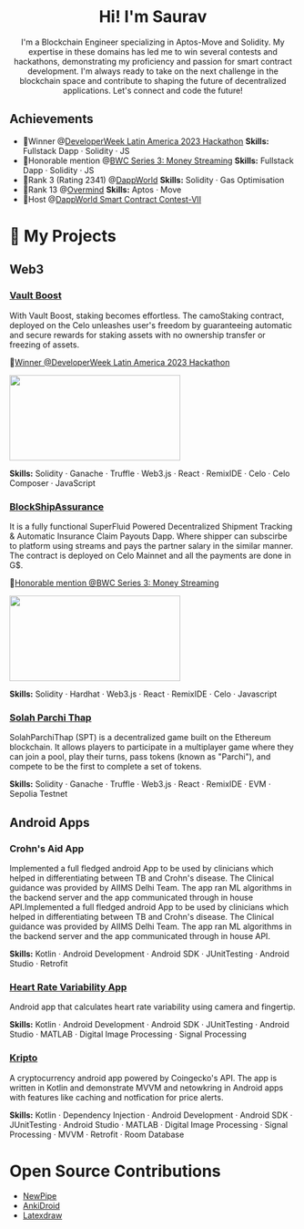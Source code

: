 <div id="header" align="center">              
   <h1>Hi! I'm Saurav</h1>
 I'm a Blockchain Engineer specializing in Aptos-Move and Solidity. My expertise in these domains has led me to win several contests and hackathons, demonstrating my proficiency and passion for smart contract development. I'm always ready to take on the next challenge in the blockchain space and contribute to shaping the future of decentralized applications. Let's connect and code the future!
</div>

## Achievements
  * 🥇Winner @[DeveloperWeek Latin America 2023 Hackathon](https://devpost.com/software/xyz-bqx43s) **Skills:** Fullstack Dapp · Solidity · JS
  * 🏅Honorable mention @[BWC Series 3: Money Streaming](https://bwcseries3.hackerearth.com/challenges/hackathon/lancelot-hackathon-3/dashboard/77ebdac/submission/delieverease/) **Skills:** Fullstack Dapp · Solidity · JS
  * 🥇Rank 3 (Rating 2341) @[DappWorld](https://dapp-world.com/soul/sauravrao637) **Skills:** Solidity · Gas Optimisation
  * 🏅Rank 13 @[Overmind](https://overmind.xyz/@sauravrao637) **Skills:** Aptos · Move
  * 🏅Host @[DappWorld Smart Contract Contest-VII](https://dapp-world.com/contests/contest-7)

# 🎨 My Projects
## Web3
### [Vault Boost](https://devpost.com/software/xyz-bqx43s)
With Vault Boost, staking becomes effortless. The camoStaking contract, deployed on the Celo unleashes user's freedom by guaranteeing automatic and secure rewards for staking assets with no ownership transfer or freezing of assets.

🥇[Winner @DeveloperWeek Latin America 2023 Hackathon](https://devpost.com/software/xyz-bqx43s)

[<img src="https://img.youtube.com/vi/y8PR8iiRMxY/hqdefault.jpg" width="300" height="150"/>](https://www.youtube.com/embed/y8PR8iiRMxY)


**Skills:** Solidity · Ganache · Truffle · Web3.js · React · RemixIDE · Celo · Celo Composer · JavaScript

### [BlockShipAssurance](https://bwcseries3.hackerearth.com/challenges/hackathon/lancelot-hackathon-3/dashboard/77ebdac/submission/delieverease/)
It is a fully functional SuperFluid Powered Decentralized Shipment Tracking & Automatic Insurance Claim Payouts Dapp. Where shipper can subscirbe to platform using streams and pays the partner salary in the similar manner. The contract is deployed on Celo Mainnet and all the payments are done in G$.

🏅[Honorable mention @BWC Series 3: Money Streaming](https://bwcseries3.hackerearth.com/challenges/hackathon/lancelot-hackathon-3/dashboard/77ebdac/submission/delieverease/)

[<img src="https://img.youtube.com/vi/qTHU56vOOv4/hqdefault.jpg" width="300" height="150"/>](https://www.youtube.com/embed/qTHU56vOOv4)

**Skills:** Solidity · Hardhat · Web3.js · React · RemixIDE · Celo · Javascript

### [Solah Parchi Thap](https://github.com/sauravrao637/SPT)

SolahParchiThap (SPT) is a decentralized game built on the Ethereum blockchain. It allows players to participate in a multiplayer game where they can join a pool, play their turns, pass tokens (known as "Parchi"), and compete to be the first to complete a set of tokens.

**Skills:** Solidity · Ganache · Truffle · Web3.js · React · RemixIDE · EVM · Sepolia Testnet

## Android Apps
### Crohn's Aid App
Implemented a full fledged android App to be used by clinicians which helped in differentiating between TB and Crohn's disease. The Clinical guidance was provided by AIIMS Delhi Team. The app ran ML algorithms in the backend server and the app communicated through in house API.Implemented a full fledged android App to be used by clinicians which helped in differentiating between TB and Crohn's disease. The Clinical guidance was provided by AIIMS Delhi Team. The app ran ML algorithms in the backend server and the app communicated through in house API.
  
**Skills:** Kotlin · Android Development · Android SDK · JUnitTesting · Android Studio · Retrofit


### [Heart Rate Variability App](https://github.com/sauravrao637/Ip_Project)
Android app that calculates heart rate variability using camera and fingertip.

**Skills:** Kotlin · Android Development · Android SDK · JUnitTesting · Android Studio · MATLAB · Digital Image Processing · Signal Processing

### [Kripto](https://github.com/sauravrao637/Kripto)
A cryptocurrency android app powered by Coingecko's API. The app is written in Kotlin and demonstrate MVVM and netowkring in Android apps with features like caching and notfication for price alerts.

**Skills:** Kotlin · Dependency Injection · Android Development · Android SDK · JUnitTesting · Android Studio · MATLAB · Digital Image Processing · Signal Processing · MVVM · Retrofit · Room Database

# Open Source Contributions
* [NewPipe](https://newpipe.net/)
* [AnkiDroid](https://apps.ankiweb.net/)
* [Latexdraw](https://github.com/sauravrao637/latexdraw)

